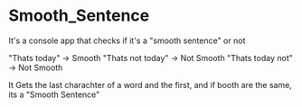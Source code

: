 # Smooth_Sentence
It's a console app that checks if it's a "smooth sentence" or not

"Thats today" -> Smooth
"Thats not today"  -> Not Smooth
"Thats today not" -> Not Smooth

It Gets the last charachter of a word and the first, and if booth are the same, its a "Smooth Sentence"
